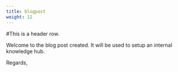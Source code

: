 ```yaml
---
title: blogpost
weight: 12
---
```


#This is a header row.

Welcome to the blog post created. It will be used to setup an internal knowledge hub.

Regards,
